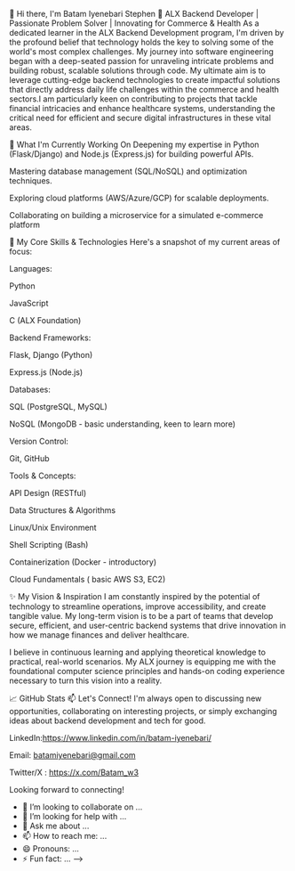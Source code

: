 👋 Hi there, I'm Batam Iyenebari Stephen
🚀 ALX Backend Developer | Passionate Problem Solver | Innovating for Commerce & Health
As a dedicated learner in the ALX Backend Development program, I'm driven by the profound belief that technology holds the key to solving some of the world's most complex challenges. My journey into software engineering began with a deep-seated passion for unraveling intricate problems and building robust, scalable solutions through code.
My ultimate aim is to leverage cutting-edge backend technologies to create impactful solutions that directly address daily life challenges within the commerce and health sectors.I am particularly keen on contributing to projects that tackle financial intricacies and enhance healthcare systems, understanding the critical need for efficient and secure digital infrastructures in these vital areas.

🔭 What I'm Currently Working On
Deepening my expertise in Python (Flask/Django) and Node.js (Express.js) for building powerful APIs.

Mastering database management (SQL/NoSQL) and optimization techniques.

Exploring cloud platforms (AWS/Azure/GCP) for scalable deployments.

Collaborating on building a microservice for a simulated e-commerce platform

🌱 My Core Skills & Technologies
Here's a snapshot of my current areas of focus:

Languages:

Python 

JavaScript

C (ALX Foundation)

Backend Frameworks:

Flask, Django (Python)

Express.js (Node.js)

Databases:

SQL (PostgreSQL, MySQL)

NoSQL (MongoDB - basic understanding, keen to learn more)

Version Control:

Git, GitHub

Tools & Concepts:

API Design (RESTful)

Data Structures & Algorithms

Linux/Unix Environment

Shell Scripting (Bash)

Containerization (Docker - introductory)

Cloud Fundamentals ( basic AWS S3, EC2)

✨ My Vision & Inspiration
I am constantly inspired by the potential of technology to streamline operations, improve accessibility, and create tangible value. My long-term vision is to be a part of teams that develop secure, efficient, and user-centric backend systems that drive innovation in how we manage finances and deliver healthcare.

I believe in continuous learning and applying theoretical knowledge to practical, real-world scenarios. My ALX journey is equipping me with the foundational computer science principles and hands-on coding experience necessary to turn this vision into a reality.

📈 GitHub Stats
📫 Let's Connect!
I'm always open to discussing new opportunities, collaborating on interesting projects, or simply exchanging ideas about backend development and tech for good.

LinkedIn:https://www.linkedin.com/in/batam-iyenebari/

Email: batamiyenebari@gmail.com

Twitter/X : https://x.com/Batam_w3

Looking forward to connecting!











- 👯 I’m looking to collaborate on ...
- 🤔 I’m looking for help with ...
- 💬 Ask me about ...
- 📫 How to reach me: ...
- 😄 Pronouns: ...
- ⚡ Fun fact: ...
-->
